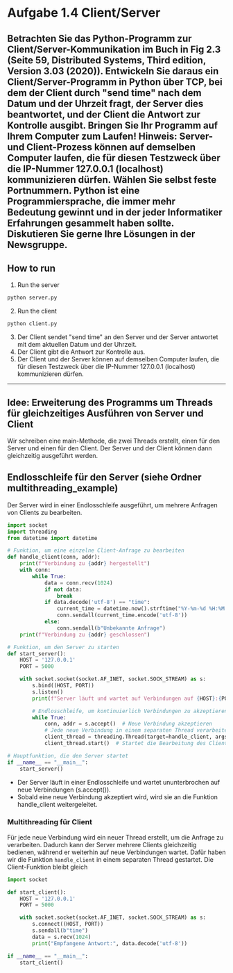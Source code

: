 # Aufgabe 1.4 Client/Server
Betrachten Sie das Python-Programm zur Client/Server-Kommunikation im Buch in Fig 2.3
(Seite 59, Distributed Systems, Third edition, Version 3.03 (2020)).
Entwickeln Sie daraus ein Client/Server-Programm in Python über TCP, bei dem der Client
durch "send time" nach dem Datum und der Uhrzeit fragt, der Server dies beantwortet,
und der Client die Antwort zur Kontrolle ausgibt. Bringen Sie Ihr Programm auf Ihrem
Computer zum Laufen!
Hinweis: Server- und Client-Prozess können auf demselben Computer laufen, die für diesen
Testzweck über die IP-Nummer 127.0.0.1 (localhost) kommunizieren dürfen. Wählen Sie
selbst feste Portnummern.
Python ist eine Programmiersprache, die immer mehr Bedeutung gewinnt und in der jeder
Informatiker Erfahrungen gesammelt haben sollte. Diskutieren Sie gerne Ihre Lösungen in
der Newsgruppe.
---
## How to run
1. Run the server
```bash
python server.py
```
2. Run the client
```bash
python client.py
```
3. Der Client sendet "send time" an den Server und der Server antwortet mit dem aktuellen Datum und der Uhrzeit.
4. Der Client gibt die Antwort zur Kontrolle aus.
5. Der Client und der Server können auf demselben Computer laufen, die für diesen Testzweck über die IP-Nummer 127.0.0.1 (localhost) kommunizieren dürfen.

---
## Idee: Erweiterung des Programms um Threads für gleichzeitiges Ausführen von Server und Client
Wir schreiben eine main-Methode, die zwei Threads erstellt, einen für den Server und einen für den Client. Der Server und der Client können dann gleichzeitig ausgeführt werden.

## Endlosschleife für den Server (siehe Ordner multithreading_example)
Der Server wird in einer Endlosschleife ausgeführt, um mehrere Anfragen von Clients zu bearbeiten.
```python
import socket
import threading
from datetime import datetime

# Funktion, um eine einzelne Client-Anfrage zu bearbeiten
def handle_client(conn, addr):
    print(f"Verbindung zu {addr} hergestellt")
    with conn:
        while True:
            data = conn.recv(1024)
            if not data:
                break
            if data.decode('utf-8') == "time":
                current_time = datetime.now().strftime("%Y-%m-%d %H:%M:%S")
                conn.sendall(current_time.encode('utf-8'))
            else:
                conn.sendall(b"Unbekannte Anfrage")
    print(f"Verbindung zu {addr} geschlossen")

# Funktion, um den Server zu starten
def start_server():
    HOST = '127.0.0.1'
    PORT = 5000

    with socket.socket(socket.AF_INET, socket.SOCK_STREAM) as s:
        s.bind((HOST, PORT))
        s.listen()
        print(f"Server läuft und wartet auf Verbindungen auf {HOST}:{PORT}")

        # Endlosschleife, um kontinuierlich Verbindungen zu akzeptieren
        while True:
            conn, addr = s.accept()  # Neue Verbindung akzeptieren
            # Jede neue Verbindung in einem separaten Thread verarbeiten
            client_thread = threading.Thread(target=handle_client, args=(conn, addr))
            client_thread.start()  # Startet die Bearbeitung des Clients in einem neuen Thread

# Hauptfunktion, die den Server startet
if __name__ == "__main__":
    start_server()

```
- Der Server läuft in einer Endlosschleife und wartet ununterbrochen auf neue Verbindungen (s.accept()).
- Sobald eine neue Verbindung akzeptiert wird, wird sie an die Funktion handle_client weitergeleitet.

### Multithreading für Client
Für jede neue Verbindung wird ein neuer Thread erstellt, um die Anfrage zu verarbeiten. Dadurch kann der Server mehrere Clients gleichzeitig bedienen, während er weiterhin auf neue Verbindungen wartet. Dafür haben wir die Funktion `handle_client` in einem separaten Thread gestartet.
Die Client-Funktion bleibt gleich
```python
import socket

def start_client():
    HOST = '127.0.0.1'
    PORT = 5000

    with socket.socket(socket.AF_INET, socket.SOCK_STREAM) as s:
        s.connect((HOST, PORT))
        s.sendall(b"time")
        data = s.recv(1024)
        print("Empfangene Antwort:", data.decode('utf-8'))

if __name__ == "__main__":
    start_client()
```
